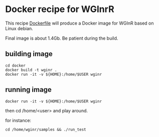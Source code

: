 # Docker recipe for WGInrR

This recipe [Dockerfile](../docker/Dockerfile) will produce
a Docker image for WGInR based on Linux debian.

Final image is about 1.4Gb. Be patient during the build.

## building image

```
cd docker
docker build -t wginr .
docker run -it -v ${HOME}:/home/$USER wginr
```

## running image

```
docker run -it -v ${HOME}:/home/$USER wginr
```

then cd /home/\<user\> and play around.

for instance:

```
cd /home/wginr/samples && ./run_test
```


